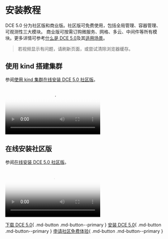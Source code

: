 # 安装教程

DCE 5.0 分为社区版和商业版。社区版可免费使用，包括全局管理、容器管理、可观测性三大模块。
商业版可按需订购微服务、网格、多云、中间件等所有模块。更多详情可参考[什么是 DCE 5.0](../dce/index.md)及其[适用场景](../dce/scenario.md)。

> 若视频显示有问题，请刷新页面，或尝试清除浏览器缓存。

## 使用 kind 搭建集群

参阅[使用 kind 集群在线安装 DCE 5.0 社区版](../install/community/kind/online.md)。

<div class="responsive-video-container">
<video controls src="https://harbor-test2.cn-sh2.ufileos.com/docs/videos/kind-cluster.mp4" preload="metadata" poster="images/install-kind.png"></video>
</div>

## 在线安装社区版

参阅[在线安装 DCE 5.0 社区版](../install/index.md#_2)。

<div class="responsive-video-container">
<video controls src="https://harbor-test2.cn-sh2.ufileos.com/docs/videos/online-install-community.mp4" preload="metadata" poster="images/install-online.png"></video>
</div>

<!--
### 离线安装社区版

参阅[在线安装 DCE 5.0 社区版](../install/community/k8s/online.md)。

### 离线安装商业版

参阅[在线安装 DCE 5.0 社区版](../install/community/k8s/online.md)。

## 第三步：正版授权与激活

参阅[在线安装 DCE 5.0 社区版](../install/community/k8s/online.md)。
-->
[下载 DCE 5.0](../download/index.md){ .md-button .md-button--primary }
[安装 DCE 5.0](../install/index.md){ .md-button .md-button--primary }
[申请社区免费体验](../dce/license0.md){ .md-button .md-button--primary }
